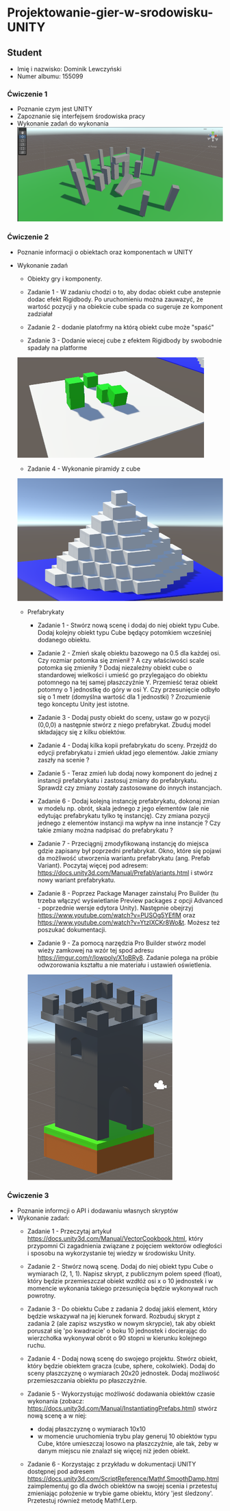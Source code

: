 # Projektowanie-gier-w-srodowisku-UNITY

## Student
* Imię i nazwisko: Dominik Lewczyński
* Numer albumu: 155099

### Ćwiczenie 1
* Poznanie czym jest UNITY
* Zapoznanie się interfejsem środowiska pracy
* Wykonanie zadań do wykonania
![Model of Stonehenge](./images/lab_01/Stonehenge.png)

### Ćwiczenie 2
* Poznanie informacji o obiektach oraz komponentach w UNITY
* Wykonanie zadań
	* Obiekty gry i komponenty.
    * Zadanie 1 - W zadaniu chodzi o to, aby dodac obiekt cube anstepnie dodac efekt Rigidbody. Po uruchomieniu można zauwazyć, że wartość pozycji y na obiekcie cube spada co sugeruje ze komponent zadziałał

    * Zadanie 2 - dodanie platofrmy na którą obiekt cube może "spaść"

    * Zadanie 3 - Dodanie wiecej cube z efektem Rigidbody by swobodnie spadały na platforme

    ![Model of Piramid](./images/lab_02/ObjectAndComponent.png)

    * Zadanie 4 - Wykonanie piramidy z cube

    ![Model of Piramid](./images/lab_02/Piramid.png)
  * Prefabrykaty
    * Zadanie 1 - Stwórz nową scenę i dodaj do niej obiekt typu Cube. Dodaj kolejny obiekt typu Cube będący potomkiem wcześniej dodanego obiektu.

    * Zadanie 2 - Zmień skalę obiektu bazowego na 0.5 dla każdej osi. Czy rozmiar potomka się zmienił ? A czy właściwości scale potomka się zmieniły ? Dodaj niezależny obiekt cube o standardowej wielkości i umieść go przylegająco do obiektu potomnego na tej samej płaszczyźnie Y. Przemieść teraz obiekt potomny o 1 jednostkę do góry w osi Y. Czy przesunięcie odbyło się o 1 metr (domyślna wartość dla 1 jednostki) ? Zrozumienie tego konceptu Unity jest istotne.

    * Zadanie 3 - Dodaj pusty obiekt do sceny, ustaw go w pozycji (0,0,0) a następnie stwórz z niego prefabrykat. Zbuduj model składający się z kilku obiektów.

    * Zadanie 4 - Dodaj kilka kopii prefabrykatu do sceny. Przejdź do edycji prefabrykatu i zmień układ jego elementów. Jakie zmiany zaszły na scenie ?

    * Zadanie 5 - Teraz zmień lub dodaj nowy komponent do jednej z instancji prefabrykatu i zastosuj zmiany do prefabrykatu. Sprawdź czy zmiany zostały zastosowane do innych instancjach.

    * Zadanie 6 - Dodaj kolejną instancję prefabrykatu, dokonaj zmian w modelu np. obrót, skala jednego z jego elementów (ale nie edytując prefabrykatu tylko tę instancję). Czy zmiana pozycji jednego z elementów instancji ma wpływ na inne instancje ? Czy takie zmiany można nadpisać do prefabrykatu ?

    * Zadanie 7 - Przeciągnij zmodyfikowaną instancję do miejsca gdzie zapisany był poprzedni prefabrykat. Okno, które się pojawi da możliwość utworzenia wariantu prefabrykatu (ang. Prefab Variant). Poczytaj więcej pod adresem: https://docs.unity3d.com/Manual/PrefabVariants.html i stwórz nowy wariant prefabrykatu.

    * Zadanie 8 - Poprzez Package Manager zainstaluj Pro Builder (tu trzeba włączyć wyświetlanie Preview packages z opcji Advanced - poprzednie wersje edytora Unity). Następnie obejrzyj https://www.youtube.com/watch?v=PUSOg5YEflM oraz https://www.youtube.com/watch?v=YtzIXCKr8Wo&t. Możesz też poszukać dokumentacji.

    * Zadanie 9 - Za pomocą narzędzia Pro Builder stwórz model wieży zamkowej na wzór tej spod adresu https://imgur.com/r/lowpoly/X1oBRy8. Zadanie polega na próbie odwzorowania kształtu a nie materiału i ustawień oświetlenia.
  
    ![Model of Piramid](./images/lab_02/CastleTower.png)

### Ćwiczenie 3
  * Poznanie informcji o API i dodawaniu własnych skryptów
  * Wykonanie zadań:
    * Zadanie 1 - Przeczytaj artykuł https://docs.unity3d.com/Manual/VectorCookbook.html, który przypomni Ci zagadnienia związane z pojęciem wektorów odległości i sposobu na wykorzystanie tej wiedzy w środowisku Unity.

    * Zadanie 2 - Stwórz nową scenę. Dodaj do niej obiekt typu Cube o wymiarach (2, 1, 1). Napisz skrypt, z publicznym polem speed (float), który będzie przemieszczał obiekt wzdłóż osi x o 10 jednostek i w momencie wykonania takiego przesunięcia będzie wykonywał ruch powrotny.

    * Zadanie 3 - Do obiektu Cube z zadania 2 dodaj jakiś element, który będzie wskazywał na jej kierunek forward. Rozbuduj skrypt z zadania 2 (ale zapisz wszystko w nowym skrypcie), tak aby obiekt poruszał się 'po kwadracie' o boku 10 jednostek i docierając do wierzchołka wykonywał obrót o 90 stopni w kierunku kolejnego ruchu.

    * Zadanie 4 - Dodaj nową scenę do swojego projektu. Stwórz obiekt, który będzie obiektem gracza (cube, sphere, cokolwiek). Dodaj do sceny płaszczyznę o wymiarach 20x20 jednostek. Dodaj możliwość przemieszczania obiektu po płaszczyźnie.

    * Zadanie 5 - Wykorzystując możliwość dodawania obiektów czasie wykonania (zobacz: https://docs.unity3d.com/Manual/InstantiatingPrefabs.html) stwórz nową scenę a w niej:

        * dodaj płaszczyznę o wymiarach 10x10
        * w momencie uruchomienia trybu play generuj 10 obiektów typu Cube, które umieszczaj losowo na płaszczyźnie, ale tak, żeby w danym miejscu nie znalazł się więcej niż jeden obiekt.
    * Zadanie 6 - Korzystając z przykładu w dokumentacji UNITY dostępnej pod adresem https://docs.unity3d.com/ScriptReference/Mathf.SmoothDamp.html zaimplementuj go dla dwóch obiektów na swojej scenia i przetestuj zmieniając położenie w trybie game obiektu, który 'jest śledzony'. Przetestuj również metodę Mathf.Lerp.